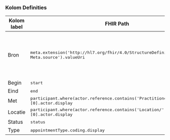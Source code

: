 ### Kolom Definities
<table class="grid">
<thead>
<th>Kolom label</th>
<th width="25%">FHIR Path</th>
<th>FHIR Type</th>
<th>Zib element</th>
<th>Toelichting of regels</th>
</thead>
<tbody>
<tr>
<td>Bron</td>
<td><samp>meta.extension('http://hl7.org/fhir/4.0/StructureDefinition/extension-Meta.source').valueUri</samp></td>
<td><code>string</code></td>
<td>nvt</td>
<td>Lookup adhv uri (AGB-Z of OID) <code>&lt;adressering-base&gt;/Organization?identifier=&lt;.meta.tag.code&gt;</code> en gebruik dan <code>Organization.name</code></td>
</tr>
<tr>
<td>Begin</td>
<td><samp>start</samp></td>
<td><code>datetime</code></td>
<td>BeginDatumTijd</td>
<td></td>
</tr>
<tr>
<td>Eind</td>
<td><samp>end</samp></td>
<td><code>datetime</code></td>
<td>EindDatumTijd</td>
<td></td>
</tr>
<tr>
<td>Met</td>
<td><samp>participant.where(actor.reference.contains('Practitioner/'))[0].actor.display</samp></td>
<td><code>string</code></td>
<td>ContactMet::Zorgverlener</td>
<td></td>
</tr>
<tr>
<td>Locatie</td>
<td><samp>participant.where(actor.reference.contains('Location/'))[0].actor.display</samp></td>
<td><code>string</code></td>
<td>Locatie::Zorgaanbieder</td>
<td></td>
</tr>
<tr>
<td>Status</td>
<td><samp>status</samp></td>
<td><code>code</code></td>
<td>nvt</td>
<td></td>
</tr>
<tr>
<td>Type</td>
<td><samp>appointmentType.coding.display</samp></td>
<td><code>code</code></td>
<td>ContactType</td>
<td></td>
</tr>
</tbody>
</table>